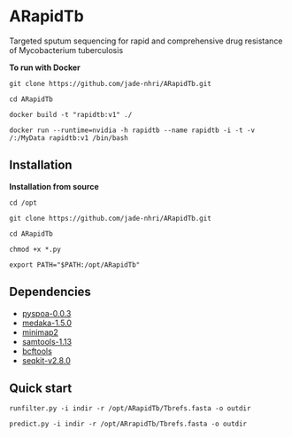 # ARapidTb
Targeted sputum sequencing for rapid and comprehensive drug resistance of Mycobacterium tuberculosis

**To run with Docker**

``git clone https://github.com/jade-nhri/ARapidTb.git``

``cd ARapidTb``

``docker build -t "rapidtb:v1" ./``

``docker run --runtime=nvidia -h rapidtb --name rapidtb -i -t -v /:/MyData rapidtb:v1 /bin/bash``


Installation
------------
**Installation from source**

``cd /opt``

``git clone https://github.com/jade-nhri/ARapidTb.git``

``cd ARapidTb``

``chmod +x *.py``

``export PATH="$PATH:/opt/ARapidTb"``


## Dependencies

- [pyspoa-0.0.3](https://github.com/nanoporetech/pyspoa)
- [medaka-1.5.0](https://github.com/nanoporetech/medaka)
- [minimap2](https://github.com/lh3/minimap2)
- [samtools-1.13](http://github.com/samtools/)
- [bcftools](https://github.com/samtools/bcftools)
- [seqkit-v2.8.0](https://github.com/shenwei356/seqkit)

Quick start
------------
``runfilter.py -i indir -r /opt/ARapidTb/Tbrefs.fasta -o outdir``

``predict.py -i indir -r /opt/ARrapidTb/Tbrefs.fasta -o outdir``

